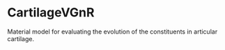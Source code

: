 # CartilageVGnR

Material model for evaluating the evolution of the constituents in articular cartilage.
